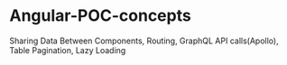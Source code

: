 # Angular-POC-concepts
Sharing Data Between Components, Routing, GraphQL API calls(Apollo), Table Pagination, Lazy Loading
